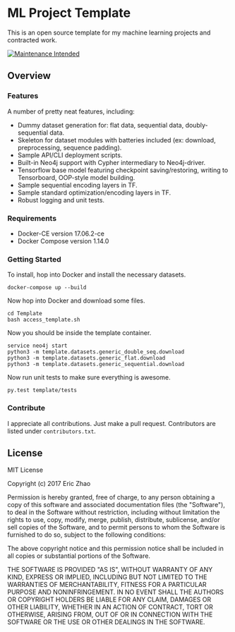 # ML Project Template
This is an open source template for my machine learning projects and contracted work.

[![Maintenance Intended](http://maintained.tech/badge.svg)](http://maintained.tech/)

## Overview

### Features
A number of pretty neat features, including:
* Dummy dataset generation for: flat data, sequential data, doubly-sequential data.
* Skeleton for dataset modules with batteries included (ex: download, preprocessing, sequence padding).
* Sample API/CLI deployment scripts.
* Built-in Neo4j support with Cypher intermediary to Neo4j-driver.
* Tensorflow base model featuring checkpoint saving/restoring, writing to Tensorboard, OOP-style model building.
* Sample sequential encoding layers in TF.
* Sample standard optimization/encoding layers in TF.
* Robust logging and unit tests.

### Requirements
* Docker-CE version 17.06.2-ce
* Docker Compose version 1.14.0

### Getting Started
To install, hop into Docker and install the necessary datasets.
```
docker-compose up --build
```

Now hop into Docker and download some files.
```
cd Template
bash access_template.sh
```

Now you should be inside the template container.
```
service neo4j start
python3 -m template.datasets.generic_double_seq.download
python3 -m template.datasets.generic_flat.download
python3 -m template.datasets.generic_sequential.download
```

Now run unit tests to make sure everything is awesome.
```
py.test template/tests
```

### Contribute
I appreciate all contributions. Just make a pull request.
Contributors are listed under `contributors.txt`.

## License
MIT License

Copyright (c) 2017 Eric Zhao

Permission is hereby granted, free of charge, to any person obtaining a copy
of this software and associated documentation files (the "Software"), to deal
in the Software without restriction, including without limitation the rights
to use, copy, modify, merge, publish, distribute, sublicense, and/or sell
copies of the Software, and to permit persons to whom the Software is
furnished to do so, subject to the following conditions:

The above copyright notice and this permission notice shall be included in all
copies or substantial portions of the Software.

THE SOFTWARE IS PROVIDED "AS IS", WITHOUT WARRANTY OF ANY KIND, EXPRESS OR
IMPLIED, INCLUDING BUT NOT LIMITED TO THE WARRANTIES OF MERCHANTABILITY,
FITNESS FOR A PARTICULAR PURPOSE AND NONINFRINGEMENT. IN NO EVENT SHALL THE
AUTHORS OR COPYRIGHT HOLDERS BE LIABLE FOR ANY CLAIM, DAMAGES OR OTHER
LIABILITY, WHETHER IN AN ACTION OF CONTRACT, TORT OR OTHERWISE, ARISING FROM,
OUT OF OR IN CONNECTION WITH THE SOFTWARE OR THE USE OR OTHER DEALINGS IN THE
SOFTWARE.

